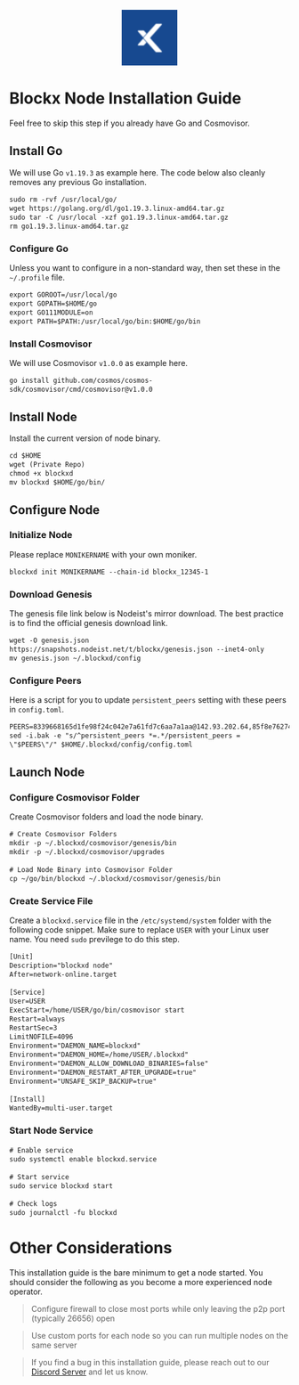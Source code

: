 <p align="center">
  <img height="100" height="auto" src="https://raw.githubusercontent.com/Nodeist/Kurulumlar/main/logos/blockx.png">
</p>



# Blockx Node Installation Guide
Feel free to skip this step if you already have Go and Cosmovisor.


## Install Go
We will use Go `v1.19.3` as example here. The code below also cleanly removes any previous Go installation.

```
sudo rm -rvf /usr/local/go/
wget https://golang.org/dl/go1.19.3.linux-amd64.tar.gz
sudo tar -C /usr/local -xzf go1.19.3.linux-amd64.tar.gz
rm go1.19.3.linux-amd64.tar.gz
```

### Configure Go
Unless you want to configure in a non-standard way, then set these in the `~/.profile` file.

```
export GOROOT=/usr/local/go
export GOPATH=$HOME/go
export GO111MODULE=on
export PATH=$PATH:/usr/local/go/bin:$HOME/go/bin
```


### Install Cosmovisor
We will use Cosmovisor `v1.0.0` as example here.

```
go install github.com/cosmos/cosmos-sdk/cosmovisor/cmd/cosmovisor@v1.0.0
```

## Install Node
Install the current version of node binary.

```
cd $HOME
wget (Private Repo)
chmod +x blockxd
mv blockxd $HOME/go/bin/
```

## Configure Node
### Initialize Node
Please replace `MONIKERNAME` with your own moniker.

```
blockxd init MONIKERNAME --chain-id blockx_12345-1
```

### Download Genesis
The genesis file link below is Nodeist's mirror download. The best practice is to find the official genesis download link.

```
wget -O genesis.json https://snapshots.nodeist.net/t/blockx/genesis.json --inet4-only
mv genesis.json ~/.blockxd/config
```

### Configure Peers
Here is a script for you to update `persistent_peers` setting with these peers in `config.toml`.
```
PEERS=8339668165d1fe98f24c042e7a61fd7c6aa7a1aa@142.93.202.64,85f8e76274cb95d9dde3487d5b8547be27f58192@167.99.12.133,d7206cb001a85c9c7437f1f9c798ac6aef474cea@159.223.101.23,6b0f6f7871beb1b16e3d306362bf17932c7268e8@192.241.149.124,3a36a796162153a6ef2a9f0fd56198b6c4870157@159.89.52.0,f997153b25637ed58924994d7a168cb38a3f7602@4.193.55.49,6bc5cf39d3f471c852720710d062beadd3395769@148.113.139.9,ce99a0050f5f92303eb2b384c62123b0cc1fff84@85.239.241.145,aefb7fa893e8218937b2094ffe4df18b76d19680@91.229.23.155,8807db839efe14a9cd1b5b76ee5beac4f14bd622@104.248.249.90,93208b250758151f8fe3408c09592bc0317297a0@85.239.238.220,23b12388a6922cb3bb7b72b8b7cc7429b7444f80@142.93.3.163
sed -i.bak -e "s/^persistent_peers *=.*/persistent_peers = \"$PEERS\"/" $HOME/.blockxd/config/config.toml
```

## Launch Node
### Configure Cosmovisor Folder
Create Cosmovisor folders and load the node binary.

```
# Create Cosmovisor Folders
mkdir -p ~/.blockxd/cosmovisor/genesis/bin
mkdir -p ~/.blockxd/cosmovisor/upgrades

# Load Node Binary into Cosmovisor Folder
cp ~/go/bin/blockxd ~/.blockxd/cosmovisor/genesis/bin
```

### Create Service File
Create a `blockxd.service` file in the `/etc/systemd/system` folder with the following code snippet. Make sure to replace `USER` with your Linux user name. You need `sudo` previlege to do this step.

```
[Unit]
Description="blockxd node"
After=network-online.target

[Service]
User=USER
ExecStart=/home/USER/go/bin/cosmovisor start
Restart=always
RestartSec=3
LimitNOFILE=4096
Environment="DAEMON_NAME=blockxd"
Environment="DAEMON_HOME=/home/USER/.blockxd"
Environment="DAEMON_ALLOW_DOWNLOAD_BINARIES=false"
Environment="DAEMON_RESTART_AFTER_UPGRADE=true"
Environment="UNSAFE_SKIP_BACKUP=true"

[Install]
WantedBy=multi-user.target
```

### Start Node Service
```
# Enable service
sudo systemctl enable blockxd.service

# Start service
sudo service blockxd start

# Check logs
sudo journalctl -fu blockxd
```

# Other Considerations
This installation guide is the bare minimum to get a node started. You should consider the following as you become a more experienced node operator.



> Configure firewall to close most ports while only leaving the p2p port (typically 26656) open

> Use custom ports for each node so you can run multiple nodes on the same server

> If you find a bug in this installation guide, please reach out to our [Discord Server](https://discord.gg/yV2nEunsTY) and let us know.
